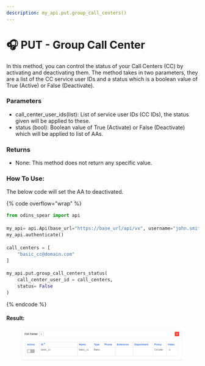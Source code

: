 ```yaml
---
description: my_api.put.group_call_centers()
---
```


# 🎧 PUT - Group Call Center

In this method, you can control the status of your Call Centers (CC) by activating and deactivating them. The method takes in two parameters, they are a list of the CC service user IDs and a status which is a boolean value of True (Active) or False (Deactivate).

### Parameters&#x20;

* call\_center\_user\_ids(list): List of service user IDs (CC IDs), the status given will be applied to these.
* status (bool): Boolean value of True (Activate) or False (Deactivate) which will be applied to list of AAs.

### Returns

* None: This method does not return any specific value.

### How To Use:

The below code will set the AA to deactivated.

{% code overflow="wrap" %}
```python
from odins_spear import api

my_api= api.Api(base_url="https://base_url/api/vx", username="john.smith", password="ODIN_INSTANCE_1")
my_api.authenticate()

call_centers = [
    "basic_cc@domain.com"
]

my_api.put.group_call_centers_status(
    call_center_user_id = call_centers,
    status= False
)
```
{% endcode %}

#### Result:

<figure><img src="../../../.gitbook/assets/image (13).png" alt=""><figcaption></figcaption></figure>

